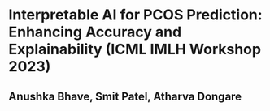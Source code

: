 # Interpretable AI for PCOS Prediction: Enhancing Accuracy and Explainability (ICML IMLH Workshop 2023)
## Anushka Bhave, Smit Patel, Atharva Dongare

